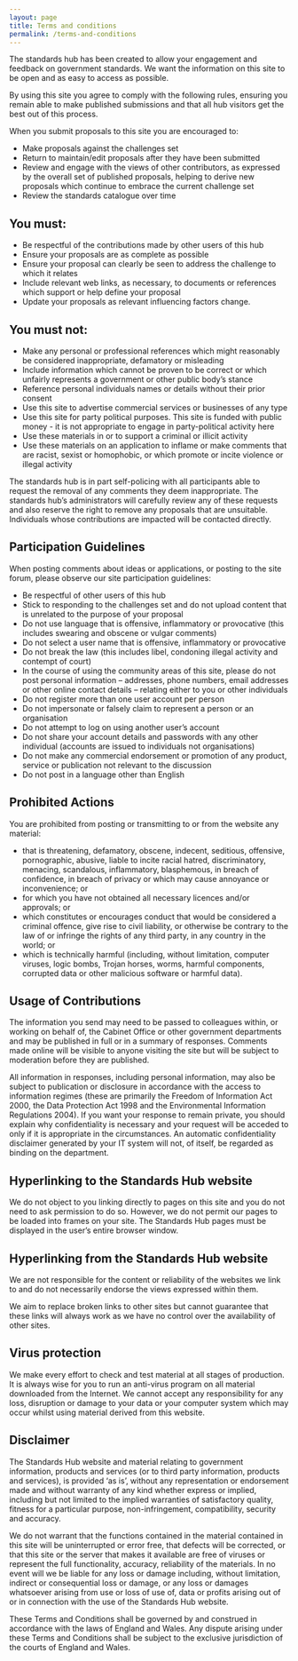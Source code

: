 ```yaml
---
layout: page
title: Terms and conditions
permalink: /terms-and-conditions
---
```


The standards hub has been created to allow your engagement and feedback on government standards. We want the information on this site to be open and as easy to access as possible.

By using this site you agree to comply with the following rules, ensuring you remain able to make published submissions and that all hub visitors get the best out of this process.

When you submit proposals to this site you are encouraged to:

*   Make proposals against the challenges set
*   Return to maintain/edit proposals after they have been submitted
*   Review and engage with the views of other contributors, as expressed by the overall set of published proposals, helping to derive new proposals which continue to embrace the current challenge set
*   Review the standards catalogue over time

## You must:

*   Be respectful of the contributions made by other users of this hub
*   Ensure your proposals are as complete as possible
*   Ensure your proposal can clearly be seen to address the challenge to which it relates
*   Include relevant web links, as necessary, to documents or references which support or help define your proposal
*   Update your proposals as relevant influencing factors change.

## You must not:

*   Make any personal or professional references which might reasonably be considered inappropriate, defamatory or misleading
*   Include information which cannot be proven to be correct or which unfairly represents a government or other public body’s stance
*   Reference personal individuals names or details without their prior consent
*   Use this site to advertise commercial services or businesses of any type
*   Use this site for party political purposes. This site is funded with public money - it is not appropriate to engage in party-political activity here
*   Use these materials in or to support a criminal or illicit activity
*   Use these materials on an application to inflame or make comments that are racist, sexist or homophobic, or which promote or incite violence or illegal activity

The standards hub is in part self-policing with all participants able to request the removal of any comments they deem inappropriate. The standards hub’s administrators will carefully review any of these requests and also reserve the right to remove any proposals that are unsuitable. Individuals whose contributions are impacted will be contacted directly.

## Participation Guidelines

When posting comments about ideas or applications, or posting to the site forum, please observe our site participation guidelines:

*   Be respectful of other users of this hub
*   Stick to responding to the challenges set and do not upload content that is unrelated to the purpose of your proposal
*   Do not use language that is offensive, inflammatory or provocative (this includes swearing and obscene or vulgar comments)
*   Do not select a user name that is offensive, inflammatory or provocative
*   Do not break the law (this includes libel, condoning illegal activity and contempt of court)
*   In the course of using the community areas of this site, please do not post personal information – addresses, phone numbers, email addresses or other online contact details – relating either to you or other individuals
*   Do not register more than one user account per person
*   Do not impersonate or falsely claim to represent a person or an organisation
*   Do not attempt to log on using another user’s account
*   Do not share your account details and passwords with any other individual (accounts are issued to individuals not organisations)
*   Do not make any commercial endorsement or promotion of any product, service or publication not relevant to the discussion
*   Do not post in a language other than English

## Prohibited Actions

You are prohibited from posting or transmitting to or from the website any material:

*   that is threatening, defamatory, obscene, indecent, seditious, offensive, pornographic, abusive, liable to incite racial hatred, discriminatory, menacing, scandalous, inflammatory, blasphemous, in breach of confidence, in breach of privacy or which may cause annoyance or inconvenience; or
*   for which you have not obtained all necessary licences and/or approvals; or
*   which constitutes or encourages conduct that would be considered a criminal offence, give rise to civil liability, or otherwise be contrary to the law of or infringe the rights of any third party, in any country in the world; or
*   which is technically harmful (including, without limitation, computer viruses, logic bombs, Trojan horses, worms, harmful components, corrupted data or other malicious software or harmful data).

## Usage of Contributions

The information you send may need to be passed to colleagues within, or working on behalf of, the Cabinet Office or other government departments and may be published in full or in a summary of responses. Comments made online will be visible to anyone visiting the site but will be subject to moderation before they are published.

All information in responses, including personal information, may also be subject to publication or disclosure in accordance with the access to information regimes (these are primarily the Freedom of Information Act 2000, the Data Protection Act 1998 and the Environmental Information Regulations 2004). If you want your response to remain private, you should explain why confidentiality is necessary and your request will be acceded to only if it is appropriate in the circumstances. An automatic confidentiality disclaimer generated by your IT system will not, of itself, be regarded as binding on the department.

## Hyperlinking to the Standards Hub website

We do not object to you linking directly to pages on this site and you do not need to ask permission to do so. However, we do not permit our pages to be loaded into frames on your site. The Standards Hub pages must be displayed in the user’s entire browser window.

## Hyperlinking from the Standards Hub website

We are not responsible for the content or reliability of the websites we link to and do not necessarily endorse the views expressed within them.

We aim to replace broken links to other sites but cannot guarantee that these links will always work as we have no control over the availability of other sites.

## Virus protection

We make every effort to check and test material at all stages of production. It is always wise for you to run an anti-virus program on all material downloaded from the Internet. We cannot accept any responsibility for any loss, disruption or damage to your data or your computer system which may occur whilst using material derived from this website.

## Disclaimer

The Standards Hub website and material relating to government information, products and services (or to third party information, products and services), is provided ‘as is’, without any representation or endorsement made and without warranty of any kind whether express or implied, including but not limited to the implied warranties of satisfactory quality, fitness for a particular purpose, non-infringement, compatibility, security and accuracy.

We do not warrant that the functions contained in the material contained in this site will be uninterrupted or error free, that defects will be corrected, or that this site or the server that makes it available are free of viruses or represent the full functionality, accuracy, reliability of the materials. In no event will we be liable for any loss or damage including, without limitation, indirect or consequential loss or damage, or any loss or damages whatsoever arising from use or loss of use of, data or profits arising out of or in connection with the use of the Standards Hub website.

These Terms and Conditions shall be governed by and construed in accordance with the laws of England and Wales. Any dispute arising under these Terms and Conditions shall be subject to the exclusive jurisdiction of the courts of England and Wales.
